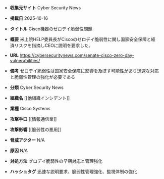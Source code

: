 - **収集元サイト**
Cyber Security News

- **掲載日**
2025-10-16

- **タイトル**
Cisco機器のゼロデイ脆弱性問題

- **概要**
米上院HELP委員長がCiscoのゼロデイ脆弱性に関し国家安全保障と経済リスクを指摘しCEOに説明を要求した。

- **URL**
https://cybersecuritynews.com/senate-cisco-zero-day-vulnerabilities/

- **備考**
ゼロデイ脆弱性は国家安全保障に影響を及ぼす可能性があり迅速な対応と脆弱性管理の強化が必要である

- **分類**
Cyber Security News

- **組織名**
[[他組織インシデント]]

- **業種**
Cisco Systems

- **攻撃手口**
[[情報通信業]]

- **攻撃影響**
[[脆弱性の悪用]]

- **脅威アクター**
N/A

- **原因**
N/A

- **対処方法**
ゼロデイ脆弱性の早期対応と管理強化

- **ハッシュタグ**
迅速な説明要求、脆弱性管理強化、監視体制の強化
